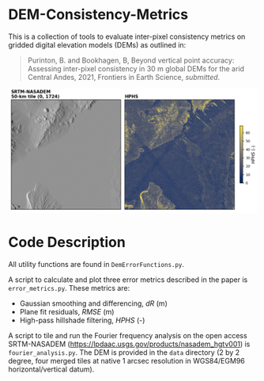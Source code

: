 # DEM-Consistency-Metrics

This is a collection of tools to evaluate inter-pixel consistency metrics on gridded digital elevation models (DEMs) as outlined in:

  > Purinton, B. and Bookhagen, B, Beyond vertical point accuracy: Assessing inter-pixel consistency in 30 m  global DEMs for the arid Central Andes, 2021, Frontiers in Earth Science, _submitted_.


![](img/srtm-nasadem-example-HPHS.png)

# Code Description

All utility functions are found in `DemErrorFunctions.py`.

A script to calculate and plot three error metrics described in the paper is `error_metrics.py`. These metrics are:

* Gaussian smoothing and differencing, _dR_ (m)
* Plane fit residuals, _RMSE_ (m)
* High-pass hillshade filtering, _HPHS_ (-)

A script to tile and run the Fourier frequency analysis on the open access SRTM-NASADEM (https://lpdaac.usgs.gov/products/nasadem_hgtv001) is `fourier_analysis.py`. The DEM is provided in the `data` directory (2 by 2 degree, four merged tiles at native 1 arcsec resolution in WGS84/EGM96 horizontal/vertical datum).
